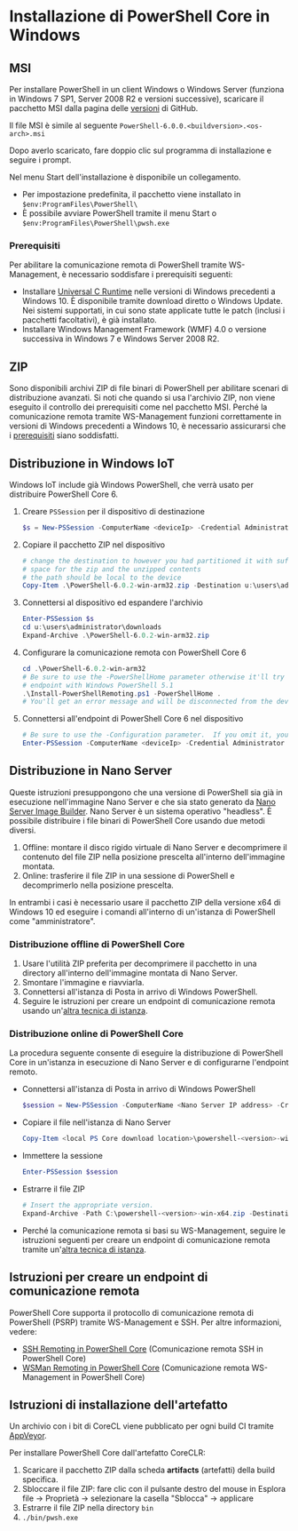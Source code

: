 # <a name="installing-powershell-core-on-windows"></a>Installazione di PowerShell Core in Windows

## <a name="msi"></a>MSI

Per installare PowerShell in un client Windows o Windows Server (funziona in Windows 7 SP1, Server 2008 R2 e versioni successive), scaricare il pacchetto MSI dalla pagina delle [versioni][] di GitHub.

Il file MSI è simile al seguente `PowerShell-6.0.0.<buildversion>.<os-arch>.msi`
<!-- TODO: should be updated to point to the Download Center as well -->

Dopo averlo scaricato, fare doppio clic sul programma di installazione e seguire i prompt.

Nel menu Start dell'installazione è disponibile un collegamento.

- Per impostazione predefinita, il pacchetto viene installato in `$env:ProgramFiles\PowerShell\`
- È possibile avviare PowerShell tramite il menu Start o `$env:ProgramFiles\PowerShell\pwsh.exe`

### <a name="prerequisites"></a>Prerequisiti

Per abilitare la comunicazione remota di PowerShell tramite WS-Management, è necessario soddisfare i prerequisiti seguenti:

- Installare [Universal C Runtime](https://www.microsoft.com/download/details.aspx?id=50410) nelle versioni di Windows precedenti a Windows 10.
  È disponibile tramite download diretto o Windows Update.
  Nei sistemi supportati, in cui sono state applicate tutte le patch (inclusi i pacchetti facoltativi), è già installato.
- Installare Windows Management Framework (WMF) 4.0 o versione successiva in Windows 7 e Windows Server 2008 R2.

## <a name="zip"></a>ZIP

Sono disponibili archivi ZIP di file binari di PowerShell per abilitare scenari di distribuzione avanzati.
Si noti che quando si usa l'archivio ZIP, non viene eseguito il controllo dei prerequisiti come nel pacchetto MSI.
Perché la comunicazione remota tramite WS-Management funzioni correttamente in versioni di Windows precedenti a Windows 10, è necessario assicurarsi che i [prerequisiti](#prerequisites) siano soddisfatti.

## <a name="deploying-on-windows-iot"></a>Distribuzione in Windows IoT

Windows IoT include già Windows PowerShell, che verrà usato per distribuire PowerShell Core 6.

1. Creare `PSSession` per il dispositivo di destinazione

   ```powershell
   $s = New-PSSession -ComputerName <deviceIp> -Credential Administrator
   ```

2. Copiare il pacchetto ZIP nel dispositivo

   ```powershell
   # change the destination to however you had partitioned it with sufficient
   # space for the zip and the unzipped contents
   # the path should be local to the device
   Copy-Item .\PowerShell-6.0.2-win-arm32.zip -Destination u:\users\administrator\Downloads -ToSession $s
   ```

3. Connettersi al dispositivo ed espandere l'archivio

   ```powershell
   Enter-PSSession $s
   cd u:\users\administrator\downloads
   Expand-Archive .\PowerShell-6.0.2-win-arm32.zip
   ```

4. Configurare la comunicazione remota con PowerShell Core 6

   ```powershell
   cd .\PowerShell-6.0.2-win-arm32
   # Be sure to use the -PowerShellHome parameter otherwise it'll try to create a new
   # endpoint with Windows PowerShell 5.1
   .\Install-PowerShellRemoting.ps1 -PowerShellHome .
   # You'll get an error message and will be disconnected from the device because it has to restart WinRM
   ```

5. Connettersi all'endpoint di PowerShell Core 6 nel dispositivo

   ```powershell
   # Be sure to use the -Configuration parameter.  If you omit it, you will connect to Windows PowerShell 5.1
   Enter-PSSession -ComputerName <deviceIp> -Credential Administrator -Configuration powershell.6.0.2
   ```

## <a name="deploying-on-nano-server"></a>Distribuzione in Nano Server

Queste istruzioni presuppongono che una versione di PowerShell sia già in esecuzione nell'immagine Nano Server e che sia stato generato da [Nano Server Image Builder](/windows-server/get-started/deploy-nano-server).
Nano Server è un sistema operativo "headless". È possibile distribuire i file binari di PowerShell Core usando due metodi diversi.

1. Offline: montare il disco rigido virtuale di Nano Server e decomprimere il contenuto del file ZIP nella posizione prescelta all'interno dell'immagine montata.
2. Online: trasferire il file ZIP in una sessione di PowerShell e decomprimerlo nella posizione prescelta.

In entrambi i casi è necessario usare il pacchetto ZIP della versione x64 di Windows 10 ed eseguire i comandi all'interno di un'istanza di PowerShell come "amministratore".

### <a name="offline-deployment-of-powershell-core"></a>Distribuzione offline di PowerShell Core

1. Usare l'utilità ZIP preferita per decomprimere il pacchetto in una directory all'interno dell'immagine montata di Nano Server.
2. Smontare l'immagine e riavviarla.
3. Connettersi all'istanza di Posta in arrivo di Windows PowerShell.
4. Seguire le istruzioni per creare un endpoint di comunicazione remota usando un'[altra tecnica di istanza](#executed-by-another-instance-of-powershell-on-behalf-of-the-instance-that-it-will-register).

### <a name="online-deployment-of-powershell-core"></a>Distribuzione online di PowerShell Core

La procedura seguente consente di eseguire la distribuzione di PowerShell Core in un'istanza in esecuzione di Nano Server e di configurarne l'endpoint remoto.

- Connettersi all'istanza di Posta in arrivo di Windows PowerShell

  ```powershell
  $session = New-PSSession -ComputerName <Nano Server IP address> -Credential <An Administrator account on the system>
  ```

- Copiare il file nell'istanza di Nano Server

  ```powershell
  Copy-Item <local PS Core download location>\powershell-<version>-win-x64.zip c:\ -ToSession $session
  ```

- Immettere la sessione

  ```powershell
  Enter-PSSession $session
  ```

- Estrarre il file ZIP

  ```powershell
  # Insert the appropriate version.
  Expand-Archive -Path C:\powershell-<version>-win-x64.zip -DestinationPath "C:\PowerShellCore_<version>"
  ```

- Perché la comunicazione remota si basi su WS-Management, seguire le istruzioni seguenti per creare un endpoint di comunicazione remota tramite un'[altra tecnica di istanza](../core-powershell/WSMan-Remoting-in-PowerShell-Core.md#executed-by-another-instance-of-powershell-on-behalf-of-the-instance-that-it-will-register).

## <a name="instructions-to-create-a-remoting-endpoint"></a>Istruzioni per creare un endpoint di comunicazione remota

PowerShell Core supporta il protocollo di comunicazione remota di PowerShell (PSRP) tramite WS-Management e SSH.
Per altre informazioni, vedere:

- [SSH Remoting in PowerShell Core][ssh-remoting] (Comunicazione remota SSH in PowerShell Core)
- [WSMan Remoting in PowerShell Core][wsman-remoting] (Comunicazione remota WS-Management in PowerShell Core)

## <a name="artifact-installation-instructions"></a>Istruzioni di installazione dell'artefatto

Un archivio con i bit di CoreCL viene pubblicato per ogni build CI tramite [AppVeyor][].

Per installare PowerShell Core dall'artefatto CoreCLR:

1. Scaricare il pacchetto ZIP dalla scheda **artifacts** (artefatti) della build specifica.
2. Sbloccare il file ZIP: fare clic con il pulsante destro del mouse in Esplora file -> Proprietà -> selezionare la casella "Sblocca" -> applicare
3. Estrarre il file ZIP nella directory `bin`
4. `./bin/pwsh.exe`

<!-- [download-center]: TODO -->
[versioni]: https://github.com/PowerShell/PowerShell/releases
[ssh-remoting]: ../core-powershell/SSH-Remoting-in-PowerShell-Core.md
[wsman-remoting]: ../core-powershell/WSMan-Remoting-in-PowerShell-Core.md
[AppVeyor]: https://ci.appveyor.com/project/PowerShell/powershell